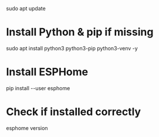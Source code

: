 sudo apt update
# Install Python & pip if missing
sudo apt install python3 python3-pip python3-venv -y

# Install ESPHome
pip install --user esphome

# Check if installed correctly
esphome version